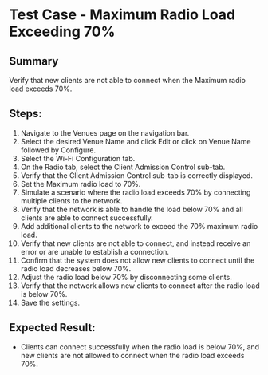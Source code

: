 # Test Case - Maximum Radio Load Exceeding 70%

## Summary
Verify that new clients are not able to connect when the Maximum radio load exceeds 70%.

## Steps:
1. Navigate to the Venues page on the navigation bar.
2. Select the desired Venue Name and click Edit or click on Venue Name followed by Configure.
3. Select the Wi-Fi Configuration tab.
4. On the Radio tab, select the Client Admission Control sub-tab.
5. Verify that the Client Admission Control sub-tab is correctly displayed.
6. Set the Maximum radio load to 70%.
7. Simulate a scenario where the radio load exceeds 70% by connecting multiple clients to the network.
8. Verify that the network is able to handle the load below 70% and all clients are able to connect successfully.
9. Add additional clients to the network to exceed the 70% maximum radio load.
10. Verify that new clients are not able to connect, and instead receive an error or are unable to establish a connection.
11. Confirm that the system does not allow new clients to connect until the radio load decreases below 70%.
12. Adjust the radio load below 70% by disconnecting some clients.
13. Verify that the network allows new clients to connect after the radio load is below 70%.
14. Save the settings.

## Expected Result:
- Clients can connect successfully when the radio load is below 70%, and new clients are not allowed to connect when the radio load exceeds 70%.
